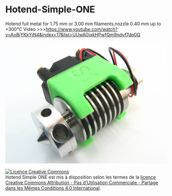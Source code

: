 Hotend-Simple-ONE
=================

Hotend full metal for 1.75 mm or 3.00 mm filaments,nozzle 0.40 mm up to +300°C
Video >>>https://www.youtube.com/watch?v=AoBjYKkYjN4&index=17&list=UUwAGjxkHPwfQm9ndyf7dp0Q

![](https://raw.githubusercontent.com/Fourmi/Hotend-Simple-ONE/master/Pictures/simple%20one.JPG)

<a rel="license" href="http://creativecommons.org/licenses/by-nc-sa/4.0/"><img alt="Licence Creative Commons" style="border-width:0" src="https://i.creativecommons.org/l/by-nc-sa/4.0/88x31.png" /></a><br /><span xmlns:dct="http://purl.org/dc/terms/" property="dct:title">Hotend Simple ONE</span> est mis à disposition selon les termes de la <a rel="license" href="http://creativecommons.org/licenses/by-nc-sa/4.0/">licence Creative Commons Attribution - Pas d’Utilisation Commerciale - Partage dans les Mêmes Conditions 4.0 International</a>.
